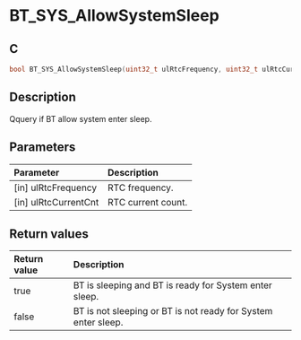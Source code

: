 # BT_SYS_AllowSystemSleep

## C

```c
bool BT_SYS_AllowSystemSleep(uint32_t ulRtcFrequency, uint32_t ulRtcCurrentCnt);
```

## Description

Qquery if BT allow system enter sleep.

## Parameters

|Parameter|Description|
|:---|:---|
|\[in\] ulRtcFrequency|RTC frequency.|
|\[in\] ulRtcCurrentCnt|RTC current count.|

## Return values

|Return value|Description|
|:---|:---|
true|BT is sleeping and BT is ready for System enter sleep.|
false|BT is not sleeping or BT is not ready for System enter sleep.|
